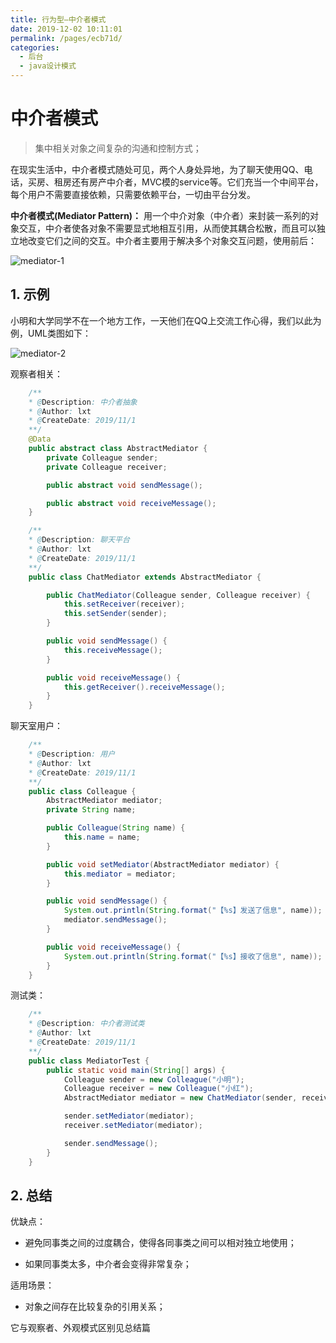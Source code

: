 ```yaml
---
title: 行为型—中介者模式
date: 2019-12-02 10:11:01
permalink: /pages/ecb71d/
categories:
  - 后台
  - java设计模式
---
```

# 中介者模式

> 集中相关对象之间复杂的沟通和控制方式；

在现实生活中，中介者模式随处可见，两个人身处异地，为了聊天使用QQ、电话，买房、租房还有房产中介者，MVC模的service等。它们充当一个中间平台，每个用户不需要直接依赖，只需要依赖平台，一切由平台分发。

**中介者模式(Mediator Pattern)：** 用一个中介对象（中介者）来封装一系列的对象交互，中介者使各对象不需要显式地相互引用，从而使其耦合松散，而且可以独立地改变它们之间的交互。中介者主要用于解决多个对象交互问题，使用前后：

![mediator-1](https://gitee.com/liuxingtian/markdow/raw/master/02.后台/01.java设计模式/images/mediator/mediator-1.png)

## 1. 示例

小明和大学同学不在一个地方工作，一天他们在QQ上交流工作心得，我们以此为例，UML类图如下：

![mediator-2](https://gitee.com/liuxingtian/markdow/raw/master/02.后台/01.java设计模式/images/mediator/mediator-2.png)

观察者相关：

```java
    /**
    * @Description: 中介者抽象
    * @Author: lxt
    * @CreateDate: 2019/11/1
    **/
    @Data
    public abstract class AbstractMediator {
        private Colleague sender;
        private Colleague receiver;

        public abstract void sendMessage();

        public abstract void receiveMessage();
    }

    /**
    * @Description: 聊天平台
    * @Author: lxt
    * @CreateDate: 2019/11/1
    **/
    public class ChatMediator extends AbstractMediator {

        public ChatMediator(Colleague sender, Colleague receiver) {
            this.setReceiver(receiver);
            this.setSender(sender);
        }

        public void sendMessage() {
            this.receiveMessage();
        }

        public void receiveMessage() {
            this.getReceiver().receiveMessage();
        }
    }
```

聊天室用户：

```java
    /**
    * @Description: 用户
    * @Author: lxt
    * @CreateDate: 2019/11/1
    **/
    public class Colleague {
        AbstractMediator mediator;
        private String name;

        public Colleague(String name) {
            this.name = name;
        }

        public void setMediator(AbstractMediator mediator) {
            this.mediator = mediator;
        }

        public void sendMessage() {
            System.out.println(String.format("【%s】发送了信息", name));
            mediator.sendMessage();
        }

        public void receiveMessage() {
            System.out.println(String.format("【%s】接收了信息", name));
        }
    }
```

测试类：

```java
    /**
    * @Description: 中介者测试类
    * @Author: lxt
    * @CreateDate: 2019/11/1
    **/
    public class MediatorTest {
        public static void main(String[] args) {
            Colleague sender = new Colleague("小明");
            Colleague receiver = new Colleague("小红");
            AbstractMediator mediator = new ChatMediator(sender, receiver);

            sender.setMediator(mediator);
            receiver.setMediator(mediator);

            sender.sendMessage();
        }
    }
```

## 2. 总结

优缺点：

- 避免同事类之间的过度耦合，使得各同事类之间可以相对独立地使用；

- 如果同事类太多，中介者会变得非常复杂；

适用场景：

- 对象之间存在比较复杂的引用关系；

它与观察者、外观模式区别见总结篇
